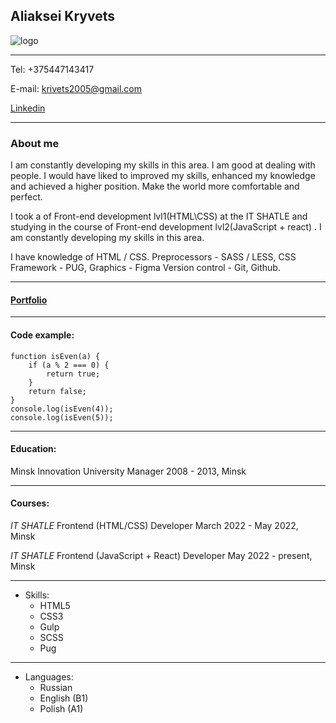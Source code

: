 ## Aliaksei Kryvets

![logo](https://alexkrivets.github.io/resume/assets/img/avatar1.jpg)

---

Tel: +375447143417

E-mail: krivets2005@gmail.com

[Linkedin](https://www.linkedin.com/in/aliaksei-kryvets/)

---

### About me

I am constantly developing my skills in this area. I am good at dealing with people. I would have liked to improved my skills, enhanced my knowledge and achieved a higher position. Make the world more comfortable and perfect.

I took a of Front-end development lvl1(HTML\CSS) at the IT SHATLE and studying in the course of Front-end development lvl2(JavaScript + react) . I am constantly developing my skills in this area.

I have knowledge of HTML / CSS. Preprocessors - SASS / LESS, CSS Framework - PUG, Graphics - Figma Version control - Git, Github.

---

#### [Portfolio](https://alexkrivets.github.io/Portfolio/build/)

---

#### Сode example:

```
function isEven(a) {
    if (a % 2 === 0) {
        return true;
    }
    return false;
}
console.log(isEven(4));
console.log(isEven(5));
```

---

#### Education:

Minsk Innovation University
Manager
2008 - 2013, Minsk

---

#### Courses:

_IT SHATLE_
Frontend (HTML/CSS) Developer
March 2022 - May 2022, Minsk

_IT SHATLE_
Frontend (JavaScript + React) Developer
May 2022 - present, Minsk

---

- Skills:
  - HTML5
  - CSS3
  - Gulp
  - SCSS
  - Pug

---

- Languages:
  - Russian
  - English (B1)
  - Polish (A1)
